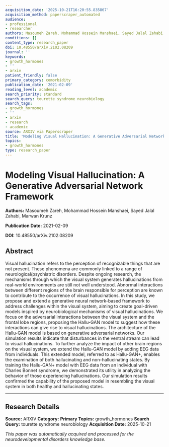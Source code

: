 ```yaml
---
acquisition_date: '2025-10-21T16:20:55.835867'
acquisition_method: paperscraper_automated
audience:
- professional
- researcher
authors: Masoumeh Zareh, Mohammad Hossein Manshaei, Sayed Jalal Zahabi, Marwan Krunz
conditions: []
content_type: research_paper
doi: 10.48550/arXiv.2102.08209
journal: ''
keywords:
- growth_hormones
- ''
- arxiv
patient_friendly: false
primary_category: comorbidity
publication_date: '2021-02-09'
reading_level: academic
search_priority: standard
search_query: tourette syndrome neurobiology
search_tags:
- growth_hormones
- ''
- arxiv
- research
- academic
source: ARXIV via Paperscraper
title: 'Modeling Visual Hallucination: A Generative Adversarial Network Framework'
topics:
- growth_hormones
type: research_paper
---
```


# Modeling Visual Hallucination: A Generative Adversarial Network Framework

**Authors:** Masoumeh Zareh, Mohammad Hossein Manshaei, Sayed Jalal Zahabi, Marwan Krunz

**Publication Date:** 2021-02-09

**DOI:** 10.48550/arXiv.2102.08209

## Abstract

Visual hallucination refers to the perception of recognizable things that are not present. These phenomena are commonly linked to a range of neurological/psychiatric disorders. Despite ongoing research, the mechanisms through which the visual system generates hallucinations from real-world environments are still not well understood. Abnormal interactions between different regions of the brain responsible for perception are known to contribute to the occurrence of visual hallucinations. In this study, we propose and extend a generative neural network-based framework to address challenges within the visual system, aiming to create goal-driven models inspired by neurobiological mechanisms of visual hallucinations. We focus on the adversarial interactions between the visual system and the frontal lobe regions, proposing the Hallu-GAN model to suggest how these interactions can give rise to visual hallucinations. The architecture of the Hallu-GAN model is based on generative adversarial networks. Our simulation results indicate that disturbances in the ventral stream can lead to visual hallucinations. To further analyze the impact of other brain regions on the visual system, we extend the Hallu-GAN model by adding EEG data from individuals. This extended model, referred to as Hallu-GAN+, enables the examination of both hallucinating and non-hallucinating states. By training the Hallu-GAN+ model with EEG data from an individual with Charles Bonnet syndrome, we demonstrated its utility in analyzing the behavior of those experiencing hallucinations. Our simulation results confirmed the capability of the proposed model in resembling the visual system in both healthy and hallucinating states.

---

## Research Details

**Source:** ARXIV
**Category:** 
**Primary Topics:** growth_hormones
**Search Query:** tourette syndrome neurobiology
**Acquisition Date:** 2025-10-21

*This paper was automatically acquired and processed for the neurodevelopmental disorders knowledge base.*
